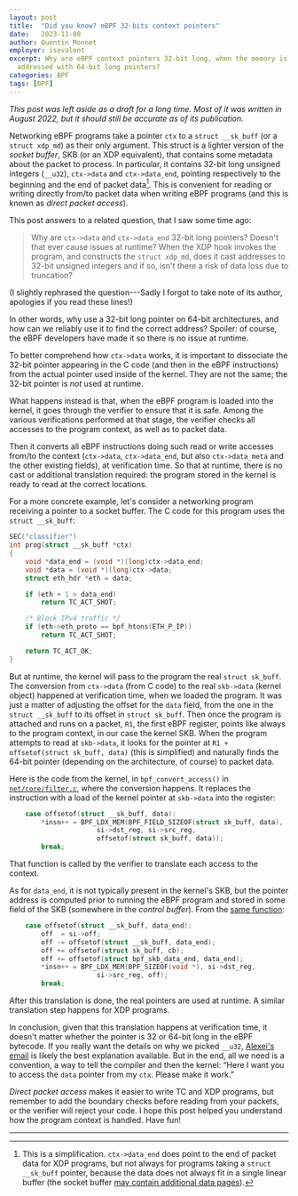 ```yaml
---
layout: post
title:  "Did you know? eBPF 32-bits context pointers"
date:   2023-11-08
author: Quentin Monnet
employer: isovalent
excerpt: Why are eBPF context pointers 32-bit long, when the memory is
  addressed with 64-bit long pointers?
categories: BPF
tags: [BPF]
---
```


_This post was left aside as a draft for a long time. Most of it was written in August 2022, but it should still be accurate as of its publication._

Networking eBPF programs take a pointer `ctx` to a `struct __sk_buff` (or a
`struct xdp_md`) as their only argument. This struct is a lighter version of
the _socket buffer_, SKB (or an XDP equivalent), that contains some metadata
about the packet to process. In particular, it contains 32-bit long unsigned
integers (`__u32`), `ctx->data` and `ctx->data_end`, pointing respectively to
the beginning and the end of packet data[^linear]. This is convenient for
reading or writing directly from/to packet data when writing eBPF programs (and
this is known as _direct packet access_).

[^linear]: This is a simplification. `ctx->data_end` does point to the end of
    packet data for XDP programs, but not always for programs taking a `struct
    __sk_buff` pointer, because the data does not always fit in a single linear
    buffer (the socket buffer [may contain additional
    data pages](http://vger.kernel.org/~davem/skb.html)).

This post answers to a related question, that I saw some time ago:

> Why are `ctx->data` and `ctx->data_end` 32-bit long pointers? Doesn't that
> ever cause issues at runtime? When the XDP hook invokes the program, and
> constructs the `struct xdp_md`, does it cast addresses to 32-bit unsigned
> integers and if so, isn't there a risk of data loss due to truncation?

(I slightly rephrased the question---Sadly I forgot to take note of its author,
apologies if you read these lines!)

In other words, why use a 32-bit long pointer on 64-bit architectures, and how
can we reliably use it to find the correct address? Spoiler: of course, the
eBPF developers have made it so there is no issue at runtime.

To better comprehend how `ctx->data` works, it is important to dissociate the
32-bit pointer appearing in the C code (and then in the eBPF instructions) from
the actual pointer used inside of the kernel. They are not the same; the 32-bit
pointer is _not_ used at runtime.

What happens instead is that, when the eBPF program is loaded into the kernel,
it goes through the verifier to ensure that it is safe. Among the various
verifications performed at that stage, the verifier checks all accesses to the
program context, as well as to packet data.

Then it converts all eBPF instructions doing such read or write accesses
from/to the context (`ctx->data`, `ctx->data_end`, but also `ctx->data_meta`
and the other existing fields), at verification time. So that at runtime, there
is no cast or additional translation required: the program stored in the kernel
is ready to read at the correct locations.

For a more concrete example, let's consider a networking program receiving a
pointer to a socket buffer. The C code for this program uses the `struct
__sk_buff`:

```c
SEC("classifier")
int prog(struct __sk_buff *ctx)
{
	void *data_end = (void *)(long)ctx->data_end;
	void *data = (void *)(long)ctx->data;
	struct eth_hdr *eth = data;

	if (eth + 1 > data_end)
		return TC_ACT_SHOT;

	/* Block IPv4 traffic */
	if (eth->eth_proto == bpf_htons(ETH_P_IP))
		return TC_ACT_SHOT;

	return TC_ACT_OK;
}
```

But at runtime, the kernel will pass to the program the real `struct sk_buff`.
The conversion from `ctx->data` (from C code) to the real `skb->data` (kernel
object) happened at verification time, when we loaded the program. It was just
a matter of adjusting the offset for the `data` field, from the one in the
`struct __sk_buff` to its offset in `struct sk_buff`. Then once the program is
attached and runs on a packet, `R1`, the first eBPF register, points like
always to the program context, in our case the kernel SKB. When the program
attempts to read at `skb->data`, it looks for the pointer at `R1 +
offsetof(struct sk_buff, data)` (this is simplified) and naturally finds the
64-bit pointer (depending on the architecture, of course) to packet data.

Here is the code from the kernel, in `bpf_convert_access()` in
[`net/core/filter.c`](https://git.kernel.org/pub/scm/linux/kernel/git/torvalds/linux.git/tree/net/core/filter.c?h=v5.19#n9187),
where the conversion happens. It replaces the instruction with a load of the
kernel pointer at `skb->data` into the register:

```c
	case offsetof(struct __sk_buff, data):
		*insn++ = BPF_LDX_MEM(BPF_FIELD_SIZEOF(struct sk_buff, data),
				      si->dst_reg, si->src_reg,
				      offsetof(struct sk_buff, data));
		break;
```

That function is called by the verifier to translate each access to the
context.

As for `data_end`, it is not typically present in the kernel's SKB, but the
pointer address is computed prior to running the eBPF program and stored in
some field of the SKB (somewhere in the _control buffer_). From the [same
function](https://git.kernel.org/pub/scm/linux/kernel/git/torvalds/linux.git/tree/net/core/filter.c?h=v5.19#n9202):

```c
	case offsetof(struct __sk_buff, data_end):
		off  = si->off;
		off -= offsetof(struct __sk_buff, data_end);
		off += offsetof(struct sk_buff, cb);
		off += offsetof(struct bpf_skb_data_end, data_end);
		*insn++ = BPF_LDX_MEM(BPF_SIZEOF(void *), si->dst_reg,
				      si->src_reg, off);
		break;
```

After this translation is done, the real pointers are used at runtime. A
similar translation step happens for XDP programs.

In conclusion, given that this translation happens at verification time, it
doesn't matter whether the pointer is 32 or 64-bit long in the eBPF bytecode.
If you really want the details on why we picked `__u32`, [Alexei's
email](https://lists.linuxfoundation.org/pipermail/iovisor-dev/2016-August/000355.html)
is likely the best explanation available. But in the end, all we need is a
convention, a way to tell the compiler and then the kernel: “Here I want you to
access the `data` pointer from my `ctx`. Please make it work.”

_Direct packet access_ makes it easier to write TC and XDP programs, but
remember to add the boundary checks before reading from your packets, or the
verifier will reject your code. I hope this post helped you understand how the
program context is handled. Have fun!

---

